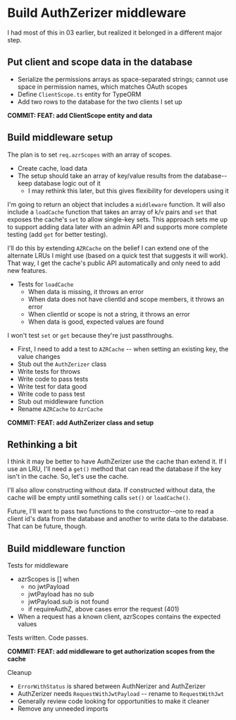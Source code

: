 # Build AuthZerizer middleware

I had most of this in 03 earlier, but realized it belonged in a different major step.

## Put client and scope data in the database

-  Serialize the permissions arrays as space-separated strings; cannot use space in permission names, which matches OAuth scopes
-  Define `ClientScope.ts` entity for TypeORM
-  Add two rows to the database for the two clients I set up

**COMMIT: FEAT: add ClientScope entity and data**

## Build middleware setup

The plan is to set `req.azrScopes` with an array of scopes.

-  Create cache, load data
-  The setup should take an array of key/value results from the database--keep database logic out of it
   -  I may rethink this later, but this gives flexibility for developers using it

I'm going to return an object that includes a `middleware` function. It will also include a `loadCache` function that takes an array of k/v pairs and `set` that exposes the cache's `set` to allow single-key sets. This approach sets me up to support adding data later with an admin API and supports more complete testing (add `get` for better testing).

I'll do this by extending `AZRCache` on the belief I can extend one of the alternate LRUs I might use (based on a quick test that suggests it will work). That way, I get the cache's public API automatically and only need to add new features.

-  Tests for `loadCache`
   -  When data is missing, it throws an error
   -  When data does not have clientId and scope members, it throws an error
   -  When clientId or scope is not a string, it throws an error
   -  When data is good, expected values are found

I won't test `set` or `get` because they're just passthroughs.

-  First, I need to add a test to `AZRCache` -- when setting an existing key, the value changes
-  Stub out the `AuthZerizer` class
-  Write tests for throws
-  Write code to pass tests
-  Write test for data good
-  Write code to pass test
-  Stub out middleware function
-  Rename `AZRCache` to `AzrCache`

**COMMIT: FEAT: add AuthZerizer class and setup**

## Rethinking a bit

I think it may be better to have AuthZerizer use the cache than extend it. If I use an LRU, I'll need a `get()` method that can read the database if the key isn't in the cache. So, let's use the cache.

I'll also allow constructing without data. If constructed without data, the cache will be empty until something calls `set()` or `loadCache()`.

Future, I'll want to pass two functions to the constructor--one to read a client id's data from the database and another to write data to the database. That can be future, though.

## Build middleware function

Tests for middleware

-  azrScopes is [] when
   -  no jwtPayload
   -  jwtPayload has no sub
   -  jwtPayload.sub is not found
   -  if requireAuthZ, above cases error the request (401)
-  When a request has a known client, azrScopes contains the expected values

Tests written. Code passes.

**COMMIT: FEAT: add middleware to get authorization scopes from the cache**

Cleanup

-  `ErrorWithStatus` is shared between AuthNerizer and AuthZerizer
-  AuthZerizer needs `RequestWithJwtPayload` -- rename to `RequestWithJwt`
-  Generally review code looking for opportunities to make it cleaner
-  Remove any unneeded imports
